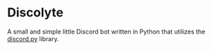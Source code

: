 # Discolyte
A small and simple little Discord bot written in Python that utilizes the [discord.py](https://github.com/Rapptz/discord.py) library.
